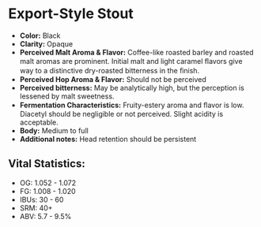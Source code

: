 # Export-Style Stout

- **Color:** Black
- **Clarity:** Opaque
- **Perceived Malt Aroma & Flavor:** Coffee-like roasted barley and roasted malt aromas are prominent. Initial malt and light caramel ﬂavors give way to a distinctive dry-roasted bitterness in the ﬁnish.
- **Perceived Hop Aroma & Flavor:** Should not be perceived
- **Perceived bitterness:** May be analytically high, but the perception is lessened by malt sweetness.
- **Fermentation Characteristics:** Fruity-estery aroma and ﬂavor is low. Diacetyl should be negligible or not perceived. Slight acidity is acceptable.
- **Body:** Medium to full
- **Additional notes:** Head retention should be persistent

## Vital Statistics:

- OG: 1.052 - 1.072
- FG: 1.008 - 1.020
- IBUs: 30 - 60
- SRM: 40+
- ABV: 5.7 - 9.5% 
